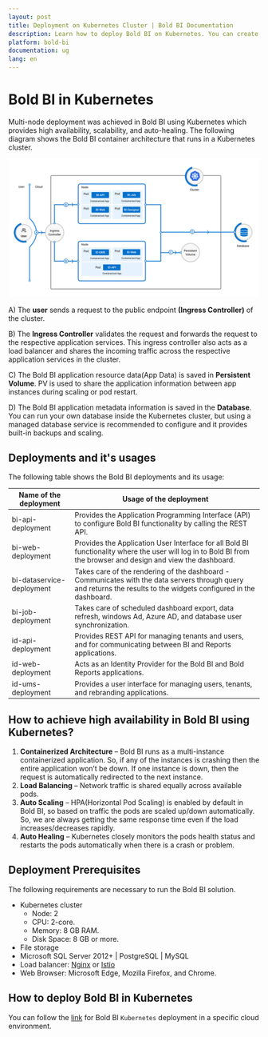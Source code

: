 ```yaml
---
layout: post
title: Deployment on Kubernetes Cluster | Bold BI Documentation
description: Learn how to deploy Bold BI on Kubernetes. You can create Kubernetes cluster on either cloud or on-premise infrastructure.
platform: bold-bi
documentation: ug
lang: en
---
```


# Bold BI in Kubernetes

Multi-node deployment was achieved in Bold BI using Kubernetes which provides high availability, scalability, and auto-healing. The following diagram shows the Bold BI container architecture that runs in a Kubernetes cluster.
  
  ![boldbi architectural diagram kubernetes](/static/assets/installation-and-deployment/images/architecture-diagram-k8s.png)

A) The **user** sends a request to the public endpoint **(Ingress Controller)** of the cluster.

B) The **Ingress Controller** validates the request and forwards the request to the respective application services. This ingress controller also acts as a load balancer and shares the incoming traffic across the respective application services in the cluster.

C) The Bold BI application resource data(App Data) is saved in **Persistent Volume**. PV is used to share the application information between app instances during scaling or pod restart.

D) The Bold BI application metadata information is saved in the **Database**. You can run your own database inside the Kubernetes cluster, but using a managed database service is recommended to configure and it provides built-in backups and scaling.

## Deployments and it's usages

The following table shows the Bold BI deployments and its usage:

|Name of the deployment | Usage of the deployment|
|-------------------|-----------------------|
| bi-api-deployment | Provides the Application Programming Interface (API) to configure Bold BI functionality by calling the REST API.|
| bi-web-deployment | Provides the Application User Interface for all Bold BI functionality where the user will log in to Bold BI from the browser and design and view the dashboard. |
| bi-dataservice-deployment| Takes care of the rendering of the dashboard - Communicates with the data servers through query and returns the results to the widgets configured in the dashboard. |
| bi-job-deployment | Takes care of scheduled dashboard export, data refresh, windows Ad, Azure AD, and database user synchronization. |
| id-api-deployment | Provides REST API for managing tenants and users, and for communicating between BI and Reports applications. |
| id-web-deployment | Acts as an Identity Provider for the Bold BI and Bold Reports applications.|
| id-ums-deployment | Provides a user interface for managing users, tenants, and rebranding applications. |

## How to achieve high availability in Bold BI using Kubernetes?

1. **Containerized Architecture** – Bold BI runs as a multi-instance containerized application. So, if any of the instances is crashing then the entire application won’t be down. If one instance is down, then the request is automatically redirected to the next instance. 
2. **Load Balancing** – Network traffic is shared equally across available pods. 
3. **Auto Scaling** – HPA(Horizontal Pod Scaling) is enabled by default in Bold BI, so based on traffic the pods are scaled up/down automatically. So, we are always getting the same response time even if the load increases/decreases rapidly. 
4. **Auto Healing** – Kubernetes closely monitors the pods health status and restarts the pods automatically when there is a crash or problem. 

## Deployment Prerequisites

The following requirements are necessary to run the Bold BI solution.

* Kubernetes cluster
  * Node: 2
  * CPU: 2-core.
  * Memory: 8 GB RAM.
  * Disk Space: 8 GB or more.
* File storage
* Microsoft SQL Server 2012+ | PostgreSQL | MySQL
* Load balancer: [Nginx](https://docs.nginx.com/nginx-ingress-controller/installation/installation-with-manifests/) or [Istio](https://istio.io/latest/docs/setup/getting-started/)
* Web Browser: Microsoft Edge, Mozilla Firefox, and Chrome.

## How to deploy Bold BI in Kubernetes

You can follow the [link](https://github.com/boldbi/boldbi-kubernetes) for Bold BI `Kubernetes` deployment in a specific cloud environment.
